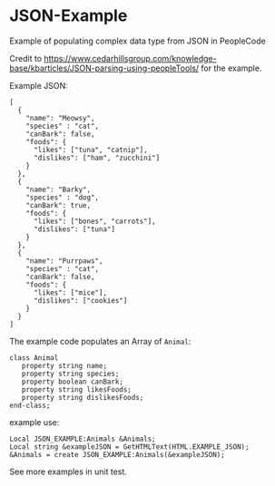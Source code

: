 # JSON-Example
Example of populating complex data type from JSON in PeopleCode

Credit to https://www.cedarhillsgroup.com/knowledge-base/kbarticles/JSON-parsing-using-peopleTools/ for the example.

Example JSON:

```
[
  {
    "name": "Meowsy",
    "species" : "cat",
    "canBark": false,
    "foods": {
      "likes": ["tuna", "catnip"],
      "dislikes": ["ham", "zucchini"]
    }
  },
  {
    "name": "Barky",
    "species" : "dog",
    "canBark": true,
    "foods": {
      "likes": ["bones", "carrots"],
      "dislikes": ["tuna"]
    }
  },
  {
    "name": "Purrpaws",
    "species" : "cat",
    "canBark": false,
    "foods": {
      "likes": ["mice"],
      "dislikes": ["cookies"]
    }
  }
]
```

The example code populates an Array of ```Animal```:

```
class Animal
   property string name;
   property string species;
   property boolean canBark;
   property string likesFoods;
   property string dislikesFoods;
end-class;
```

example use:

```
Local JSON_EXAMPLE:Animals &Animals;
Local string &exampleJSON = GetHTMLText(HTML.EXAMPLE_JSON);
&Animals = create JSON_EXAMPLE:Animals(&exampleJSON);
```

See more examples in unit test.
